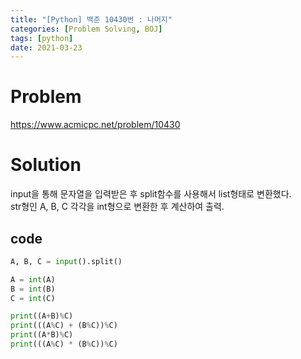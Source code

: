 ```yaml
---
title: "[Python] 백준 10430번 : 나머지"
categories: [Problem Solving, BOJ]
tags: [python]
date: 2021-03-23
---
```

# Problem
<https://www.acmicpc.net/problem/10430>

# Solution
input을 통해 문자열을 입력받은 후 split함수를 사용해서 list형태로 변환했다.  
str형인 A, B, C 각각을 int형으로 변환한 후 계산하여 출력.
## code
```python
A, B, C = input().split()

A = int(A)
B = int(B)
C = int(C)

print((A+B)%C)
print(((A%C) + (B%C))%C)
print((A*B)%C)
print(((A%C) * (B%C))%C)
```
